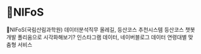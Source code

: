 # 🌳NIFoS
🌳NIFoS(국림산림과학원) 데이터분석직무
올레길, 등산코스 추천시스템
등산코스 챗봇개발
폴리움으로 시각화해보기?
인스타그램 데이터, 네이버블로그 데이터
연령대별 맞춤형 서비스